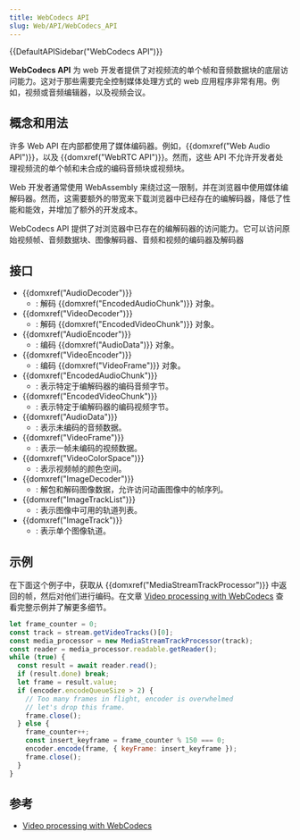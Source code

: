 ```yaml
---
title: WebCodecs API
slug: Web/API/WebCodecs_API
---
```


{{DefaultAPISidebar("WebCodecs API")}}

**WebCodecs API** 为 web 开发者提供了对视频流的单个帧和音频数据块的底层访问能力。这对于那些需要完全控制媒体处理方式的 web 应用程序非常有用。例如，视频或音频编辑器，以及视频会议。

## 概念和用法

许多 Web API 在内部都使用了媒体编码器。例如，{{domxref("Web Audio API")}}，以及 {{domxref("WebRTC API")}}。然而，这些 API 不允许开发者处理视频流的单个帧和未合成的编码音频块或视频块。

Web 开发者通常使用 WebAssembly 来绕过这一限制，并在浏览器中使用媒体编解码器。然而，这需要额外的带宽来下载浏览器中已经存在的编解码器，降低了性能和能效，并增加了额外的开发成本。

WebCodecs API 提供了对浏览器中已存在的编解码器的访问能力。它可以访问原始视频帧、音频数据块、图像解码器、音频和视频的编码器及解码器

## 接口

- {{domxref("AudioDecoder")}}
  - : 解码 {{domxref("EncodedAudioChunk")}} 对象。
- {{domxref("VideoDecoder")}}
  - : 解码 {{domxref("EncodedVideoChunk")}} 对象。
- {{domxref("AudioEncoder")}}
  - : 编码 {{domxref("AudioData")}} 对象。
- {{domxref("VideoEncoder")}}
  - : 编码 {{domxref("VideoFrame")}} 对象。
- {{domxref("EncodedAudioChunk")}}
  - : 表示特定于编解码器的编码音频字节。
- {{domxref("EncodedVideoChunk")}}
  - : 表示特定于编解码器的编码视频字节。
- {{domxref("AudioData")}}
  - : 表示未编码的音频数据。
- {{domxref("VideoFrame")}}
  - : 表示一帧未编码的视频数据。
- {{domxref("VideoColorSpace")}}
  - : 表示视频帧的颜色空间。
- {{domxref("ImageDecoder")}}
  - : 解包和解码图像数据，允许访问动画图像中的帧序列。
- {{domxref("ImageTrackList")}}
  - : 表示图像中可用的轨道列表。
- {{domxref("ImageTrack")}}
  - : 表示单个图像轨道。

## 示例

在下面这个例子中，获取从 {{domxref("MediaStreamTrackProcessor")}} 中返回的帧，然后对他们进行编码。在文章 [Video processing with WebCodecs](https://web.dev/webcodecs/) 查看完整示例并了解更多细节。

```js
let frame_counter = 0;
const track = stream.getVideoTracks()[0];
const media_processor = new MediaStreamTrackProcessor(track);
const reader = media_processor.readable.getReader();
while (true) {
  const result = await reader.read();
  if (result.done) break;
  let frame = result.value;
  if (encoder.encodeQueueSize > 2) {
    // Too many frames in flight, encoder is overwhelmed
    // let's drop this frame.
    frame.close();
  } else {
    frame_counter++;
    const insert_keyframe = frame_counter % 150 === 0;
    encoder.encode(frame, { keyFrame: insert_keyframe });
    frame.close();
  }
}
```

## 参考

- [Video processing with WebCodecs](https://web.dev/webcodecs/)
